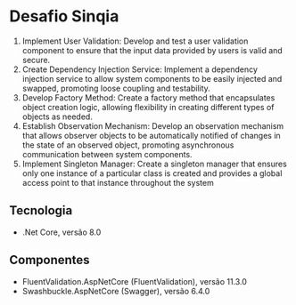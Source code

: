 # Desafio Sinqia

1. Implement User Validation:
  Develop and test a user validation component to 
ensure that the input data provided by users is valid and secure.
2. Create Dependency Injection Service:
  Implement a dependency injection service to allow 
system components to be easily injected and swapped, promoting 
loose coupling and testability.
3. Develop Factory Method:
  Create a factory method that encapsulates object 
creation logic, allowing flexibility in creating different types of 
objects as needed.
4. Establish Observation Mechanism:
  Develop an observation mechanism that allows 
observer objects to be automatically notified of changes in the 
state of an observed object, promoting asynchronous 
communication between system components.
5. Implement Singleton Manager:
  Create a singleton manager that ensures only one 
instance of a particular class is created and provides a global 
access point to that instance throughout the system

## Tecnologia
* .Net Core, versão 8.0

## Componentes
* FluentValidation.AspNetCore (FluentValidation), versão 11.3.0
* Swashbuckle.AspNetCore (Swagger), versão 6.4.0
